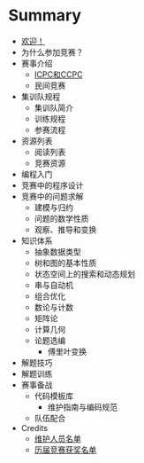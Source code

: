 # Summary

* [欢迎！](README.md)
* 为什么参加竞赛？
* 赛事介绍
    * [ICPC和CCPC](intro/intro.md)
    * 民间竞赛
* 集训队规程
    * 集训队简介
    * 训练规程
    * 参赛流程
* 资源列表
    * 阅读列表
    * 竞赛资源
* 编程入门
* 竞赛中的程序设计
* 竞赛中的问题求解
    * 建模与归约
    * 问题的数学性质
    * 观察、推导和变换
* 知识体系
    * 抽象数据类型
    * 树和图的基本性质
    * 状态空间上的搜索和动态规划
    * 串与自动机
    * 组合优化
    * 数论与计数
    * 矩阵论
    * 计算几何
    * 论题选编
        * 傅里叶变换
* 解题技巧
* 解题训练
* 赛事备战
    * 代码模板库
        * 维护指南与编码规范
    * 队伍配合
* Credits
    * [维护人员名单](credits/devteam.md)
    * [历届竞赛获奖名单](credits/hof.md)
